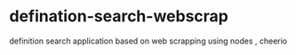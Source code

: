 # defination-search-webscrap
definition search application based on web scrapping using nodes , cheerio
